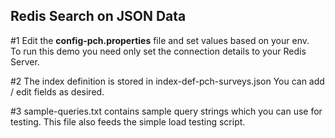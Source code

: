 <h2>Redis Search on JSON Data</h2>

#1 Edit the <b>config-pch.properties</b> file and set values based on your env.<br>
To run this demo you need only set the connection details to your Redis Server.


#2 The index definition is stored in index-def-pch-surveys.json
You can add / edit fields as desired.

#3 sample-queries.txt contains sample query strings which you can use for testing.
This file also feeds the simple load testing script.
